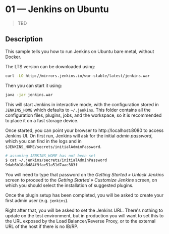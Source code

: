 # 01 &mdash; Jenkins on Ubuntu
> TBD

## Description
This sample tells you how to run Jenkins on Ubuntu bare metal, without Docker.

The LTS version can be downloaded using:

```bash
curl -LO http://mirrors.jenkins.io/war-stable/latest/jenkins.war
```

Then you can start it using:

```bash
java -jar jenkins.war
```

This will start Jenkins in interactive mode, with the configuration stored in `JENKINS_HOME` which defaults to `~/.jenkins`. This folder contains all the configuration files, plugins, jobs, and the workspace, so it is recommended to place it on a fast storage device.

Once started, you can point your browser to http://localhost:8080 to access Jenkins UI. On first run, Jenkins will ask for the initial *admin password*, which you can find in the logs and in `$JENKINS_HOME/secrets/initialAdminPassword`.

```bash
# assuming JENKINS_HOME has not been set
$ cat ~/.jenkins/secrets/initialAdminPassword
9dab6b18a6d84f9fae51a51d7aac383f
```

You will need to type that password on the *Getting Started &raquo; Unlock Jenkins* screen to proceed to the *Getting Started &raquo; Customize Jenkins* screen, on which you should select the installation of suggested plugins.

Once the plugin setup has been completed, you will be asked to create your first admin user (e.g. `jenkins`).

Right after that, you will be asked to set the Jenkins URL. There's nothing to update on the test environment, but in production you will want to set this to the URL exposed by the Load Balancer/Reverse Proxy, or to the external URL of the host if there is no lB/RP.

